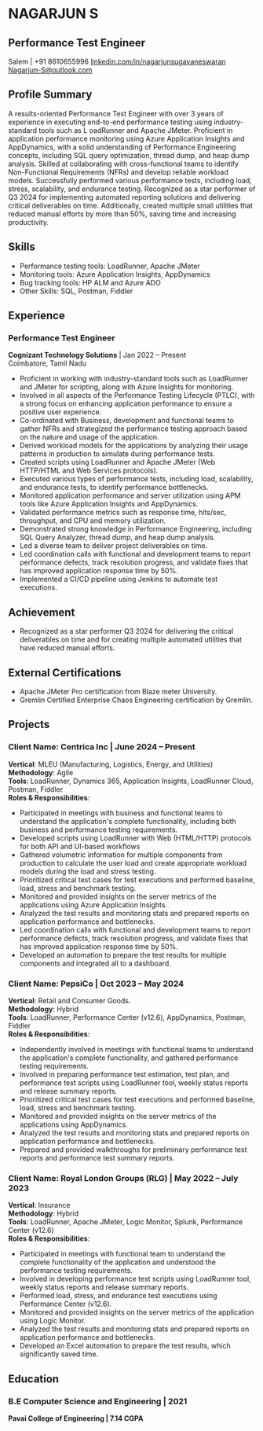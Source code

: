 # NAGARJUN S
## Performance Test Engineer
Salem | +91 8610655996
[linkedin.com/in/nagarjunsugavaneswaran](https://linkedin.com/in/nagarjunsugavaneswaran)  
Nagarjun-S@outlook.com

## Profile Summary
A results-oriented Performance Test Engineer with over 3 years of experience in executing end-to-end performance testing using industry-standard tools such as L oadRunner and Apache JMeter. Proficient in application performance monitoring using Azure Application Insights and AppDynamics, with a solid understanding of Performance Engineering concepts, including SQL query optimization, thread dump, and heap dump analysis. Skilled at collaborating with cross-functional teams to identify Non-Functional Requirements (NFRs) and develop reliable workload models. Successfully performed various performance tests, including load, stress, scalability, and endurance testing. Recognized as a star performer of Q3 2024 for implementing automated reporting solutions and delivering critical deliverables on time. Additionally, created multiple small utilities that reduced manual efforts by more than 50%, saving time and increasing productivity.

## Skills
- Performance testing tools: LoadRunner, Apache JMeter
- Monitoring tools: Azure Application Insights, AppDynamics
- Bug tracking tools: HP ALM and Azure ADO
- Other Skills: SQL, Postman, Fiddler

## Experience
### Performance Test Engineer 
**Cognizant Technology Solutions**  | Jan 2022 – Present  
Coimbatore, Tamil Nadu
- Proficient in working with industry-standard tools such as LoadRunner and JMeter for scripting, along with Azure Insights for monitoring.
- Involved in all aspects of the Performance Testing Lifecycle (PTLC), with a strong focus on enhancing application performance to ensure a positive user experience.
- Co-ordinated with Business, development and functional teams to gather NFRs and strategized the performance testing approach based on the nature and usage of the application.
- Derived workload models for the applications by analyzing their usage patterns in production to simulate during performance tests.
- Created scripts using LoadRunner and Apache JMeter (Web HTTP/HTML and Web Services protocols).
- Executed various types of performance tests, including load, scalability, and endurance tests, to identify performance bottlenecks.
- Monitored application performance and server utilization using APM tools like Azure Application Insights and AppDynamics.
- Validated performance metrics such as response time, hits/sec, throughput, and CPU and memory utilization.
- Demonstrated strong knowledge in Performance Engineering, including SQL Query Analyzer, thread dump, and heap dump analysis.
- Led a diverse team to deliver project deliverables on time.
- Led coordination calls with functional and development teams to report performance defects, track resolution progress, and validate fixes that has improved application response time by 50%.
- Implemented a CI/CD pipeline using Jenkins to automate test executions.

## Achievement
- Recognized as a star performer Q3 2024 for delivering the critical deliverables on time and for creating multiple automated utilities that have reduced manual efforts.

## External Certifications
- Apache JMeter Pro certification from Blaze meter University.
- Gremlin Certified Enterprise Chaos Engineering certification by Gremlin.

## Projects
### Client Name: Centrica Inc | **June 2024 – Present**  
**Vertical**: MLEU (Manufacturing, Logistics, Energy, and Utilities)  
**Methodology**: Agile  
**Tools**: LoadRunner, Dynamics 365, Application Insights, LoadRunner Cloud, Postman, Fiddler  
**Roles & Responsibilities**:
- Participated in meetings with business and functional teams to understand the application's complete functionality, including both business and performance testing requirements.
- Developed scripts using LoadRunner with Web (HTML/HTTP) protocols for both API and UI-based workflows
- Gathered volumetric information for multiple components from production to calculate the user load and create appropriate workload models during the load and stress testing.
- Prioritized critical test cases for test executions and performed baseline, load, stress and benchmark testing.
- Monitored and provided insights on the server metrics of the applications using Azure Application Insights.
- Analyzed the test results and monitoring stats and prepared reports on application performance and bottlenecks.
- Led coordination calls with functional and development teams to report performance defects, track resolution progress, and validate fixes that has improved application response time by 50%.
- Developed an automation to prepare the test results for multiple components and integrated all to a dashboard.

### Client Name: PepsiCo | **Oct 2023 – May 2024**  
**Vertical**: Retail and Consumer Goods.  
**Methodology**: Hybrid  
**Tools**: LoadRunner, Performance Center (v12.6), AppDynamics, Postman, Fiddler  
**Roles & Responsibilities**:
- Independently involved in meetings with functional teams to understand the application's complete functionality, and gathered performance testing requirements.
- Involved in preparing performance test estimation, test plan, and performance test scripts using LoadRunner tool, weekly status reports and release summary reports.
- Prioritized critical test cases for test executions and performed baseline, load, stress and benchmark testing.
- Monitored and provided insights on the server metrics of the applications using AppDynamics.
- Analyzed the test results and monitoring stats and prepared reports on application performance and bottlenecks.
- Prepared and provided walkthroughs for preliminary performance test reports and performance test summary reports.

### Client Name: Royal London Groups (RLG) | **May 2022 – July 2023**
**Vertical**: Insurance  
**Methodology**: Hybrid  
**Tools**: LoadRunner, Apache JMeter, Logic Monitor, Splunk, Performance Center (v12.6)  
**Roles & Responsibilities**:
- Participated in meetings with functional team to understand the complete functionality of the application and understood the performance testing requirements.
- Involved in developing performance test scripts using LoadRunner tool, weekly status reports and release summary reports.
- Performed load, stress, and endurance test executions using Performance Center (v12.6).
- Monitored and provided insights on the server metrics of the application using Logic Monitor.
- Analyzed the test results and monitoring stats and prepared reports on application performance and bottlenecks.
- Developed an Excel automation to prepare the test results, which significantly saved time.

## Education
### B.E Computer Science and Engineering | 2021
**Pavai College of Engineering | 7.14 CGPA**  
